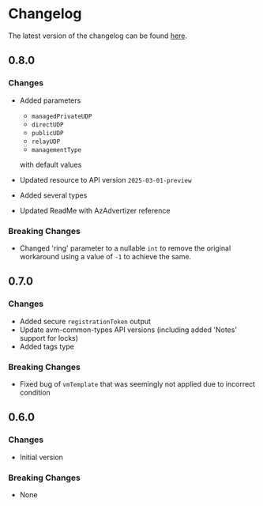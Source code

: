 # Changelog

The latest version of the changelog can be found [here](https://github.com/Azure/bicep-registry-modules/blob/main/avm/res/desktop-virtualization/host-pool/CHANGELOG.md).

## 0.8.0

### Changes

- Added parameters
  - `managedPrivateUDP`
  - `directUDP`
  - `publicUDP`
  - `relayUDP`
  - `managementType`

  with default values
- Updated resource to API version `2025-03-01-preview`
- Added several types
- Updated ReadMe with AzAdvertizer reference

### Breaking Changes

- Changed 'ring' parameter to a nullable `int` to remove the original workaround using a value of `-1` to achieve the same.

## 0.7.0

### Changes

- Added secure `registrationToken` output
- Update avm-common-types API versions (including added 'Notes' support for locks)
- Added tags type

### Breaking Changes

- Fixed bug of `vmTemplate` that was seemingly not applied due to incorrect condition

## 0.6.0

### Changes

- Initial version

### Breaking Changes

- None
